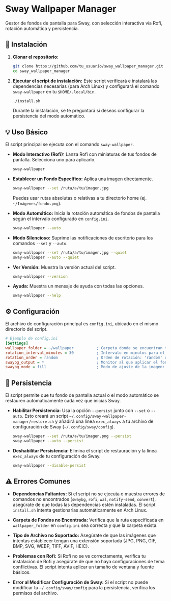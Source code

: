 # Sway Wallpaper Manager

Gestor de fondos de pantalla para Sway, con selección interactiva vía Rofi, rotación automática y persistencia.

## 🚀 Instalación

1.  **Clonar el repositorio:**
    ```bash
    git clone https://github.com/tu_usuario/sway_wallpaper_manager.git
    cd sway_wallpaper_manager
    ```
2.  **Ejecutar el script de instalación:**
    Este script verificará e instalará las dependencias necesarias (para Arch Linux) y configurará el comando `sway-wallpaper` en tu `$HOME/.local/bin`.
    ```bash
    ./install.sh
    ```
    Durante la instalación, se te preguntará si deseas configurar la persistencia del modo automático.

## 💡 Uso Básico

El script principal se ejecuta con el comando `sway-wallpaper`.

*   **Modo Interactivo (Rofi):**
    Lanza Rofi con miniaturas de tus fondos de pantalla. Selecciona uno para aplicarlo.
    ```bash
    sway-wallpaper
    ```

*   **Establecer un Fondo Específico:**
    Aplica una imagen directamente.
    ```bash
    sway-wallpaper --set /ruta/a/tu/imagen.jpg
    ```
    Puedes usar rutas absolutas o relativas a tu directorio home (ej. `~/Imágenes/fondo.png`).

*   **Modo Automático:**
    Inicia la rotación automática de fondos de pantalla según el intervalo configurado en `config.ini`.
    ```bash
    sway-wallpaper --auto
    ```

*   **Modo Silencioso:**
    Suprime las notificaciones de escritorio para los comandos `--set` y `--auto`.
    ```bash
    sway-wallpaper --set /ruta/a/tu/imagen.jpg --quiet
    sway-wallpaper --auto --quiet
    ```

*   **Ver Versión:**
    Muestra la versión actual del script.
    ```bash
    sway-wallpaper --version
    ```

*   **Ayuda:**
    Muestra un mensaje de ayuda con todas las opciones.
    ```bash
    sway-wallpaper --help
    ```

## ⚙️ Configuración

El archivo de configuración principal es `config.ini`, ubicado en el mismo directorio del script.

```ini
# Ejemplo de config.ini
[Settings]
wallpaper_folder = ~/wallpaper          ; Carpeta donde se encuentran tus fondos.
rotation_interval_minutes = 30          ; Intervalo en minutos para el modo automático.
rotation_order = random                 ; Orden de rotación: 'random' o 'sequential'.
swaybg_output = *                       ; Monitor al que aplicar el fondo (ej. 'eDP-1', '*' para todos).
swaybg_mode = fill                      ; Modo de ajuste de la imagen: stretch, fill, fit, center, tile.
```

## 🔄 Persistencia

El script permite que tu fondo de pantalla actual o el modo automático se restauren automáticamente cada vez que inicias Sway.

*   **Habilitar Persistencia:**
    Usa la opción `--persist` junto con `--set` o `--auto`. Esto creará un script `~/.config/sway-wallpaper-manager/restore.sh` y añadirá una línea `exec_always` a tu archivo de configuración de Sway (`~/.config/sway/config`).

    ```bash
    sway-wallpaper --set /ruta/a/tu/imagen.png --persist
    sway-wallpaper --auto --persist
    ```

*   **Deshabilitar Persistencia:**
    Elimina el script de restauración y la línea `exec_always` de tu configuración de Sway.
    ```bash
    sway-wallpaper --disable-persist
    ```

## ⚠️ Errores Comunes

*   **Dependencias Faltantes:**
    Si el script no se ejecuta o muestra errores de comandos no encontrados (`swaybg`, `rofi`, `wal`, `notify-send`, `convert`), asegúrate de que todas las dependencias estén instaladas. El script `install.sh` intenta gestionarlas automáticamente en Arch Linux.

*   **Carpeta de Fondos no Encontrada:**
    Verifica que la ruta especificada en `wallpaper_folder` en `config.ini` sea correcta y que la carpeta exista.

*   **Tipo de Archivo no Soportado:**
    Asegúrate de que las imágenes que intentas establecer tengan una extensión soportada (JPG, PNG, GIF, BMP, SVG, WEBP, TIFF, AVIF, HEIC).

*   **Problemas con Rofi:**
    Si Rofi no se ve correctamente, verifica tu instalación de Rofi y asegúrate de que no haya configuraciones de tema conflictivas. El script intenta aplicar un tamaño de ventana y fuente básicos.

*   **Error al Modificar Configuración de Sway:**
    Si el script no puede modificar tu `~/.config/sway/config` para la persistencia, verifica los permisos del archivo.
